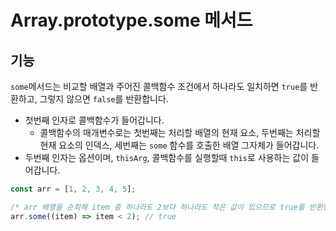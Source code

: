# Array.prototype.some 메서드

## 기능

`some`메서드는 비교할 배열과 주어진 콜백함수 조건에서 하나라도 일치하면 `true`를 반환하고, 그렇지 않으면 `false`를 반환합니다.

- 첫번째 인자로 콜백함수가 들어갑니다.
  - 콜백함수의 매개변수로는 첫번째는 처리할 배열의 현재 요소, 두번째는 처리할 현재 요소의 인덱스, 세번째는 `some` 함수를 호출한 배열 그자체가 들어갑니다.
- 두번째 인자는 옵션이며, `thisArg`, 콜백함수를 실행할때 `this`로 사용하는 값이 들어갑니다.

```js
const arr = [1, 2, 3, 4, 5];

/* arr 배열을 순회해 item 중 하나라도 2보다 하나라도 작은 값이 있으므로 true를 반환한다 */
arr.some((item) => item < 2); // true
```
